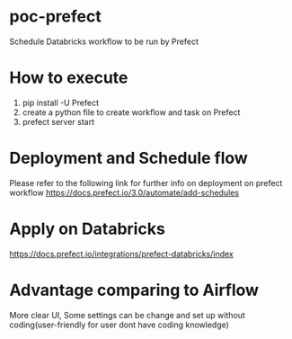 # poc-prefect
Schedule Databricks workflow to be run by Prefect

# How to execute
1. pip install -U Prefect
2. create a python file to create workflow and task on Prefect
3. prefect server start
   
# Deployment and Schedule flow
Please refer to the following link for further info on deployment on prefect workflow
https://docs.prefect.io/3.0/automate/add-schedules

# Apply on Databricks
https://docs.prefect.io/integrations/prefect-databricks/index

# Advantage comparing to Airflow
More clear UI, Some settings can be change and set up without coding(user-friendly for user dont have coding knowledge)
